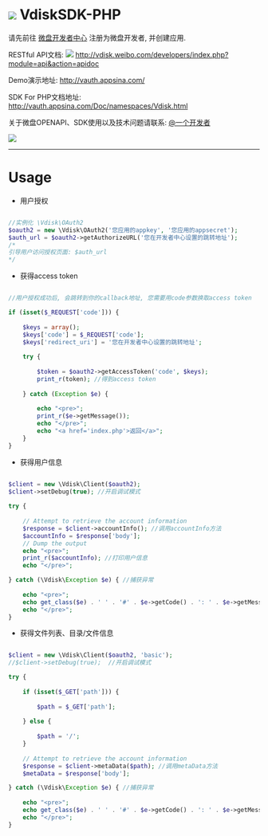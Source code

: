 [![](http://vdisk.me/static/images/vi/logo/32x32.png)](#) VdiskSDK-PHP
============

请先前往 [微盘开发者中心](http://vdisk.weibo.com/developers/) 注册为微盘开发者, 并创建应用.

RESTful API文档:
[![](http://vdisk.me/static/images/vi/icon/16x16.png)](http://vdisk.weibo.com/developers/index.php?module=api&action=apidoc)
http://vdisk.weibo.com/developers/index.php?module=api&action=apidoc


Demo演示地址: http://vauth.appsina.com/


SDK For PHP文档地址: http://vauth.appsina.com/Doc/namespaces/Vdisk.html


关于微盘OPENAPI、SDK使用以及技术问题请联系: [@一个开发者](http://weibo.com/smcz)

[![](http://service.t.sina.com.cn/widget/qmd/1656360925/02781ba4/4.png)](http://weibo.com/smcz)

-----
Usage
=====

- 用户授权

```php

//实例化 \Vdisk\OAuth2
$oauth2 = new \Vdisk\OAuth2('您应用的appkey', '您应用的appsecret');
$auth_url = $oauth2->getAuthorizeURL('您在开发者中心设置的跳转地址');
/*
引导用户访问授权页面: $auth_url
*/

```

- 获得access token

```php

//用户授权成功后, 会跳转到你的callback地址, 您需要用code参数换取access token

if (isset($_REQUEST['code'])) {
  
	$keys = array();
	$keys['code'] = $_REQUEST['code'];
	$keys['redirect_uri'] = '您在开发者中心设置的跳转地址';
	
	try {
		
		$token = $oauth2->getAccessToken('code', $keys);
		print_r(token); //得到access token
		
	} catch (Exception $e) {
		
		echo "<pre>";
		print_r($e->getMessage());
		echo "</pre>";
		echo "<a href='index.php'>返回</a>";
	}
}

```

- 获得用户信息

```php

$client = new \Vdisk\Client($oauth2);
$client->setDebug(true); //开启调试模式
		
try {
			
	// Attempt to retrieve the account information
	$response = $client->accountInfo(); //调用accountInfo方法
	$accountInfo = $response['body'];
	// Dump the output
	echo "<pre>";
	print_r($accountInfo); //打印用户信息
	echo "</pre>";

} catch (\Vdisk\Exception $e) { //捕获异常
			
	echo "<pre>";
	echo get_class($e) . ' ' . '#' . $e->getCode() . ': ' . $e->getMessage();
	echo "</pre>";
}

```

- 获得文件列表、目录/文件信息

```php

$client = new \Vdisk\Client($oauth2, 'basic');
//$client->setDebug(true);  //开启调试模式

try {
	
	if (isset($_GET['path'])) {
		
		$path = $_GET['path'];
	
	} else {
		
		$path = '/';	
	}
	
	// Attempt to retrieve the account information
	$response = $client->metaData($path); //调用metaData方法
	$metaData = $response['body'];

} catch (\Vdisk\Exception $e) { //捕获异常
	
	echo "<pre>";
	echo get_class($e) . ' ' . '#' . $e->getCode() . ': ' . $e->getMessage();
	echo "</pre>";
}

```

